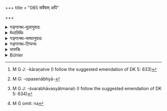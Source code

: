 +++
title = "085 सर्वेषाम् अपि"

+++

<details><summary>गङ्गानथ-मूलानुवादः</summary>

[Question]—“From among all these good acts, is t here any one act which has been described as more efficacious in securing to man his Highest Good?”—(84)


[Answer]—Of all these, Knowledge of the Self has been declared to be the most efficacious; since it is the best of all sciences, as Immortality is attained by its means.—(85)
</details>

<details><summary>मेधातिथिः</summary>

द्विविधम् **आत्मज्ञानम्-** देहेन्द्रियबुद्ध्यादिव्यतिरिक्तस्य कर्तृभोक्तृत्वोपपत्तिरूपस्य अहंप्रत्ययप्रमेयतयात्मनि विषयप्रतीत्यन्तर्गतस्य जीवक्षेत्रज्ञविज्ञानात्मादिपर्यायस्य शरीरनाशे ऽप्य् अनष्टानां कर्मफलानाम् और्ध्वदेहिकानां भोक्तृत्वज्ञानम् । अपरं सर्वस्य जगतो जन्मादीनां परमात्मैककारणत्वेन[^१२१] नित्यस्य सत एकस्याविद्यावासनोपहितनानारूपस्य तिर्यङ्मनुष्यादिष्व् एकत्वदर्शनम्, "आत्मा वा अरे द्रष्टव्यः श्रोतव्यो मन्तव्यो निदिध्यासितव्यः" (बाउ २.४.५) इत्येवमादिश्रुतिभिर् उपदर्शितस्वरूपस्य ज्ञानम् । 


[^१२१]:
     M G J: -kāraṇatve (I follow the suggested emendation of DK 5: 633)

- तत्र क्षेत्रज्ञपरिज्ञानं कर्मविधिषूपयुज्यते । असति हि देहादिव्यतिरिक्ते ऽस्मिन्न् और्ध्वदेहिकानां भोक्तरि फलानां स्वर्गकामादिचोदना अनर्थिकाः स्युः, अतस् तत्र न कश्चित् प्रवर्तेत । अतस् तत् कर्मानुष्ठानोपयोगि । यत् तु परमात्मैकत्वज्ञानं तिरोधानोपसेवनाभ्याससामर्थ्येनोपपद्यमानं[^१२२] शुद्धबुद्धमुक्तानन्दनित्याविनश्वरस्वभावस्यात्मनः[^१२३] प्रकाशनं तत्रेदम् उपपद्यते- **तद् अग्र्यं सर्वविद्यानां प्राप्यते ह्य् अमृतं तत** इति । **अमृतं ततः** गतेर् व्यापत्तिम् । **तत** इति विद्यानिर्देश आत्मविद्यायाः । क्षेत्रज्ञज्ञानं तु कर्मोपकारकत्वाद् अमृतत्वाय न[^१२४] कल्पते । अतो वेदान्तोपदिष्टस्य समस्तस्य द्वैताद्वैतविषयस्य सदात्मनो दर्शनं तद् आत्मज्ञानम् अभिप्रेतम् ॥ १२.८५ ॥


[^१२४]:
     M G omit: na


[^१२३]:
     M G J: -śvarabhāvasyātmanaḥ (I follow the suggested emendation of DK 5: 634)


[^१२२]:
     M G: -opasenābhyā-
</details>

<details><summary>गङ्गानथ-भाष्यानुवादः</summary>

**(verses 12.84-85)**

The ‘Knowledge of Self’ is of two kinds—(1) the Knowledge of the *Self*, as something distinct from the body, the sense-organs and other things,—as the *doer* of acts and the *experiencer* of results, as the object of the notion of ‘I’ which forms part of the conception of the Self, as bearing the names of ‘*Soul*,’ ‘Conscious Being,’ and so forth, as enjoying, even after the death of the body, the fruits of actions that have not been spent up; and (2) the Knowledge of the Self as the one Supreme Entity ensouling all entities, including men and animals,—the one eternal cause of the birth, existence and dissolution of the entire universe which assumes diverse forms through the encrustations of Illusion,—whose exact nature is indicated by such
*Śruti* texts as—‘The Self is to be seen, to be listened to, to be
meditated upon,’ and so forth.

Now of these two, the Knowledge of the Soul comes useful în the performance of acts. If there were no such entity, distinct from the body and other things, the experiencer of effects appearing after death,—then all injunctions relating to Heaven as the desired result and such others would be meaningless; and no one would undertake these acts; hence the said knowledge is of use in this.

As for the knowledge of the one Supreme Self, which is attained by long-continued meditation and service, it would be useful in the attaining of the realisation of the Self in its pristine nature, pure, enlightened, free, blissful, eternal and imperishable.

‘*It is the bent of all Sciences, as Immortality is attained by its means*.’

‘*Immortality*’ stands for the cessation of transmigration.—‘*By its means*’—‘its’ referring to ‘Science,’ stands for the ‘Science’ or Knowledge of the *Supreme Self*; its the Knowledge of the individual Soul, being useful in the performance of acts, could not bring about Immortality; hence it must stand for the realisation of the True Self, including all that is dual and nondual, which has been taught in the Vedānta texts.—(84-85)
</details>

<details><summary>गङ्गानथ-टिप्पन्यः</summary>

**(verse 12.85)  
**

‘*Ātmajñānam*.’—‘Knowledge of the Supreme Soul, taught in the Upaniṣads’
(Medhātithi, Govindarāja, Kullūka and Nandana);—‘Meditation’ (Nārāyaṇa).
</details>

<details><summary>भारुचिः</summary>

आत्मज्ञानप्रशंसार्थः श्लोकः । अतो [ज्ञायते] पूर्वत्र ज्ञानपाठ एव, न ध्यानपाठः [नापि] दानपाठः । **आत्मज्ञानं** च क्षेत्रज्ञस्य देहेन्द्रियमनोबुद्ध्यादिभ्यो ऽन्यत्रादिज्ञानम् । तस्मिन् हि सत्य् अधिकारपुरुष उपलब्धक्षेत्रक्षेत्रज्ञतत्त्वो मध्यस्थो जितेन्द्रियो निर्हृतदोषो विषयैर् अनभिमन्यमानः श्रुतिनियतम् अधिकारं साकल्येनानुतिष्ठति । यस्मात् अतो युक्तम् अभिहितम्- **प्राप्यते ह्य् अमृतं तत** इति । समस्तस्य व्यस्तस्य वा परमात्मनो वेदान्तोपनिषदो विज्ञानम्, कर्माङ्गदेव्[व्त्]आज्ञानं वा । सर्वं चैतद् आत्मज्ञानग्रहणेन गृह्यते, तस्मात् सामर्थ्याद् अविरोधाच् च ॥ १२.८५ ॥
</details>

<details><summary>Bühler</summary>

085	(The answer is that) the knowledge of the Soul is stated to be the most excellent among all of them; for that is the first of all sciences, because immortality is gained through that.
</details>
